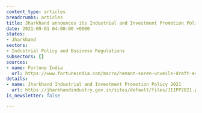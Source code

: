 ```yaml
---
content_type: articles
breadcrumbs: articles
title: Jharkhand announces its Industrial and Investment Promotion Policy
date: 2021-09-01 04:00:00 +0000
states:
- Jharkhand
sectors:
- Industrial Policy and Business Regulations
subsectors: []
sources:
- name: Fortune India
  url: https://www.fortuneindia.com/macro/hemant-soren-unveils-draft-ev-policy-in-delhi/105786
details:
- name: Jharkhand Industrial and Investment Promotion Policy 2021
  url: https://jharkhandindustry.gov.in/sites/default/files/JIIPP2021.pdf
is_newsletter: false

---
```

